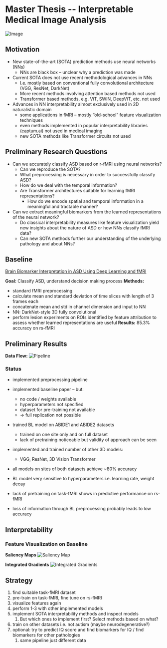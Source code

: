 # Master Thesis -- Interpretable Medical Image Analysis

![Image](data/vis/generated_images/tc_render_mricron.png)

## Motivation

- New state-of-the-art (SOTA) prediction methods use neural networks (NNs)
    - NNs are black box – unclear why a prediction was made
- Current SOTA does not use recent methodological advances in NNs
    - I.e. mostly based on conventional fully convolutional architecture (VGG, ResNet, DarkNet)
    - More recent methods involving attention based methods not used
    - Transformer based methods, e.g. ViT, SWIN, DeepViT, etc. not used
- Advances in NN interpretability almost exclusively used in 2D naturalistic domain
    - some applications in fMRI – mostly “old-school” feature visualization techniques
    - even methods implemented in popular interpretability libraries (captum.ai) not used in medical imaging
    - new SOTA methods like Transformer circuits not used


## Preliminary Research Questions

- Can we accurately classify ASD based on r-fMRI using neural networks?
    - Can we reproduce the SOTA?
    - What preprocessing is necessary in order to successfully classify ASD?
    - How do we deal with the temporal information?
    - Are Transformer architectures suitable for learning fMRI representations?
        - How do we encode spatial and temporal information in a meaningful and tractable manner?
- Can we extract meaningful biomarkers from the learned representations of the neural network?
    - Do classical interpretability measures like feature visualization yield new insights about the nature of ASD or how NNs classify fMRI data?
    - Can new SOTA methods further our understanding of the underlying pathology and about NNs?

## Baseline

[Brain Biomarker Interpretation in ASD Using Deep Learning and fMRI](https://link.springer.com/chapter/10.1007/978-3-030-00931-1_24)

**Goal:** Classify ASD, understand decision making process
**Methods:**
- standard fMRI preprocessing
- calculate mean and standard deviation of time slices with length of 3 frames each
- concatenate mean and std in channel dimension and input to NN
- NN: DarkNet-style 3D fully convolutional
- perform lesion experiments on ROIs identified by feature attribution to assess whether learned representations are useful
**Results:** 85.3% accuracy on rs-fMRI

## Preliminary Results
**Data Flow:**
![Pipeline](data/vis/information_flow.png)

### Status
- implemented preprocessing pipeline
- implemented baseline paper – but:
    - no code / weights available
    - hyperparameters not specified
    - dataset for pre-training not available
    - -> full replication not possible
- trained BL model on ABIDE1 and ABIDE2 datasets
    - trained on one site only and on full dataset
    - lack of pretraining noticeable but validity of approach can be seen
- implemented and trained number of other 3D models:
    - VGG, ResNet, 3D Vision Transformer

- all models on sites of both datasets achieve ~80% accuracy
- BL model very sensitive to hyperparameters i.e. learning rate, weight decay
- lack of pretraining on task-fMRI shows in predictive performance on rs-fMRI
- loss of information through BL preprocessing probably leads to low accuracy


## Interpretability
### Feature Visualization on Baseline

**Saliency Maps**
![Saliency Map](data/vis/saliency_map_3d.png)

**Integrated Gradients**
![Integrated Gradients](data/vis/integrated_gradients_3d.png)


## Strategy

1. find suitable task-fMRI dataset
1. pre-train on task-fMRI, fine tune on rs-fMRI
1. visualize features again
1. perform 1-3 with other implemented models
1. implement SOTA interpretability methods and inspect models
    1. But which ones to implement first? Select methods based on what?
1. train on other datasets i.e. not autism (maybe neurodegenerative?)
1. optional: try to predict IQ score and find biomarkers for IQ / find biomarkers for other pathologies
    1. same pipeline just different data

